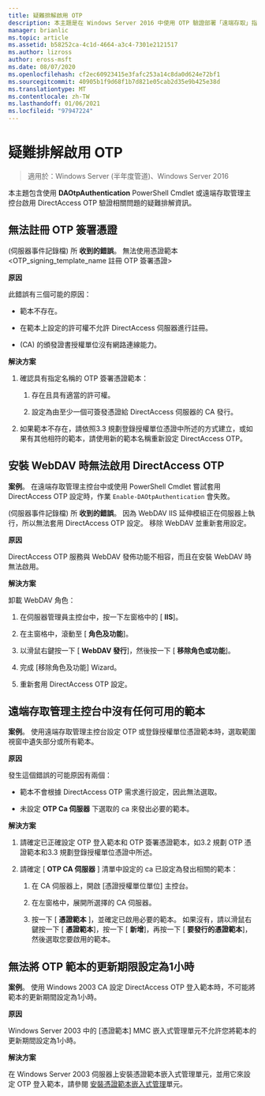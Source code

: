 ```yaml
---
title: 疑難排解啟用 OTP
description: 本主題是在 Windows Server 2016 中使用 OTP 驗證部署「遠端存取」指南的一部分。
manager: brianlic
ms.topic: article
ms.assetid: b58252ca-4c1d-4664-a3c4-7301e2121517
ms.author: lizross
author: eross-msft
ms.date: 08/07/2020
ms.openlocfilehash: cf2ec60923415e3fafc253a14c8da0d624e72bf1
ms.sourcegitcommit: 40905b1f9d68f1b7d821e05cab2d35e9b425e38d
ms.translationtype: MT
ms.contentlocale: zh-TW
ms.lasthandoff: 01/06/2021
ms.locfileid: "97947224"
---
```

# <a name="troubleshooting-enabling-otp"></a>疑難排解啟用 OTP

>適用於：Windows Server (半年度管道)、Windows Server 2016

本主題包含使用 **DAOtpAuthentication** PowerShell Cmdlet 或遠端存取管理主控台啟用 DirectAccess OTP 驗證相關問題的疑難排解資訊。

## <a name="failed-to-enroll-the-otp-signing-certificate"></a>無法註冊 OTP 簽署憑證
 (伺服器事件記錄檔) 所 **收到的錯誤**。 無法使用憑證範本 <OTP_signing_template_name 註冊 OTP 簽署憑證>

**原因**

此錯誤有三個可能的原因：

-   範本不存在。

-   在範本上設定的許可權不允許 DirectAccess 伺服器進行註冊。

-    (CA) 的頒發證書授權單位沒有網路連線能力。

**解決方案**

1.  確認具有指定名稱的 OTP 簽署憑證範本：

    1.  存在且具有適當的許可權。

    2.  設定為由至少一個可簽發憑證給 DirectAccess 伺服器的 CA 發行。

2.  如果範本不存在，請依照3.3 規劃登錄授權單位憑證中所述的方式建立，或如果有其他相符的範本，請使用新的範本名稱重新設定 DirectAccess OTP。

## <a name="failed-to-enable-directaccess-otp-when-webdav-is-installed"></a>安裝 WebDAV 時無法啟用 DirectAccess OTP
**案例**。 在遠端存取管理主控台中或使用 PowerShell Cmdlet 嘗試套用 DirectAccess OTP 設定時，作業 `Enable-DAOtpAuthentication` 會失敗。

 (伺服器事件記錄檔) 所 **收到的錯誤**。 因為 WebDAV IIS 延伸模組正在伺服器上執行，所以無法套用 DirectAccess OTP 設定。 移除 WebDAV 並重新套用設定。

**原因**

DirectAccess OTP 服務與 WebDAV 發佈功能不相容，而且在安裝 WebDAV 時無法啟用。

**解決方案**

卸載 WebDAV 角色：

1.  在伺服器管理員主控台中，按一下左窗格中的 [ **IIS**]。

2.  在主窗格中，滾動至 [ **角色及功能**]。

3.  以滑鼠右鍵按一下 [ **WebDAV 發行**]，然後按一下 [ **移除角色或功能**]。

4.  完成 [移除角色及功能] Wizard。

5.  重新套用 DirectAccess OTP 設定。

## <a name="no-templates-available-in-the-remote-access-management-console"></a>遠端存取管理主控台中沒有任何可用的範本
**案例**。 使用遠端存取管理主控台設定 OTP 或登錄授權單位憑證範本時，選取範圍視窗中遺失部分或所有範本。

**原因**

發生這個錯誤的可能原因有兩個：

-   範本不會根據 DirectAccess OTP 需求進行設定，因此無法選取。

-   未設定 **OTP Ca 伺服器** 下選取的 ca 來發出必要的範本。

**解決方案**

1.  請確定已正確設定 OTP 登入範本和 OTP 簽署憑證範本，如3.2 規劃 OTP 憑證範本和3.3 規劃登錄授權單位憑證中所述。

2.  請確定 [ **OTP CA 伺服器** ] 清單中設定的 ca 已設定為發出相關的範本：

    1.  在 CA 伺服器上，開啟 [憑證授權單位單位] 主控台。

    2.  在左窗格中，展開所選擇的 CA 伺服器。

    3.  按一下 [ **憑證範本** ]，並確定已啟用必要的範本。 如果沒有，請以滑鼠右鍵按一下 [ **憑證範本**]，按一下 [ **新增**]，再按一下 [ **要發行的憑證範本**]，然後選取您要啟用的範本。

## <a name="cannot-set-renewal-period-of-otp-template-to-1-hour"></a>無法將 OTP 範本的更新期限設定為1小時
**案例**。 使用 Windows 2003 CA 設定 DirectAccess OTP 登入範本時，不可能將範本的更新期間設定為1小時。

**原因**

Windows Server 2003 中的 [憑證範本] MMC 嵌入式管理單元不允許您將範本的更新期間設定為1小時。

**解決方案**

在 Windows Server 2003 伺服器上安裝憑證範本嵌入式管理單元，並用它來設定 OTP 登入範本，請參閱 [安裝憑證範本嵌入式管理](/previous-versions/windows/it-pro/windows-server-2008-R2-and-2008/cc732445(v=ws.11))單元。

